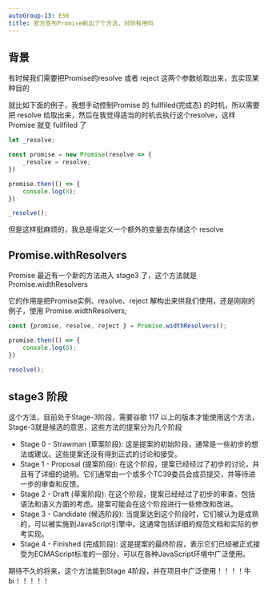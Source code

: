 ```yaml
---
autoGroup-13: ES6
title: 官方宣布Promise新出了个方法，对你有用吗
---
```

## 背景
有时候我们需要把Promise的resolve 或者 reject 这两个参数给取出来，去实现某种目的

就比如下面的例子，我想手动控制Promise 的 fullfiled(完成态) 的时机，所以需要把 resolve 给取出来，然后在我觉得适当的时机去执行这个resolve，这样 Promise 就变 fullfiled 了

```js
let _resolve;

const promise = new Promise(resolve => {
    _resolve = resolve;
})

promise.then(() => {
    console.log(8);
})

_resolve();
```
但是这样挺麻烦的，我总是得定义一个额外的变量去存储这个 resolve

## Promise.withResolvers
Promise 最近有一个新的方法进入 stage3 了，这个方法就是 Promise.widthResolvers

它的作用是把Promise实例、resolve、reject 解构出来供我们使用，还是刚刚的例子，使用 Promise.widthResolvers;

```js
const {promise, resolve, reject } = Promise.widthResolvers();

promise.then(() => {
    console.log(8);
})

resolve();
```

## stage3 阶段
这个方法，目前处于Stage-3阶段，需要谷歌 117 以上的版本才能使用这个方法，Stage-3就是候选的意思，这些方法的提案分为几个阶段

- Stage 0 - Strawman (草案阶段): 这是提案的初始阶段，通常是一些初步的想法或建议。这些提案还没有得到正式的讨论和接受。
- Stage 1 - Proposal (提案阶段): 在这个阶段，提案已经经过了初步的讨论，并且有了详细的说明。它们通常由一个或多个TC39委员会成员提交，并等待进一步的审查和反馈。
- Stage 2 - Draft (草案阶段): 在这个阶段，提案已经经过了初步的审查，包括语法和语义方面的考虑。提案可能会在这个阶段进行一些修改和改进。
- Stage 3 - Candidate (候选阶段): 当提案达到这个阶段时，它们被认为是成熟的，可以被实施到JavaScript引擎中。这通常包括详细的规范文档和实际的参考实现。
- Stage 4 - Finished (完成阶段): 这是提案的最终阶段，表示它们已经被正式接受为ECMAScript标准的一部分，可以在各种JavaScript环境中广泛使用。

期待不久的将来，这个方法能到Stage 4阶段，并在项目中广泛使用！！！！牛bi！！！！！


